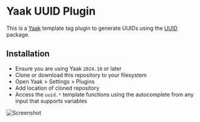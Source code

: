 # Yaak UUID Plugin

This is a [Yaak](https://yaak.app) template tag plugin to generate UUIDs
using the [UUID](https://github.com/uuidjs/uuid) package.

## Installation

- Ensure you are using Yaak `2024.10` or later
- Clone or download this repository to your filesystem
- Open Yaak > Settings > Plugins
- Add location of cloned repository
- Access the `uuid.*` template functions using the autocomplete from any input that supports variables

![Screenshot](https://github.com/user-attachments/assets/73955a18-4589-46b1-a768-c606a6103364)
